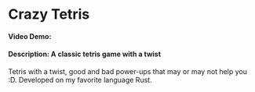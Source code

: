 # Crazy Tetris
#### Video Demo:  <URL HERE>
#### Description: A classic tetris game with a twist 
Tetris with a twist, good and bad power-ups that may or may not help you :D. Developed on my favorite language Rust.
